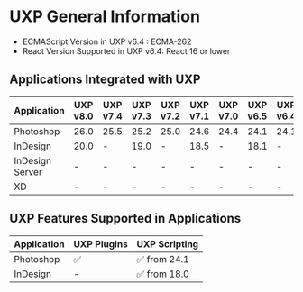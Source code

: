 <!--
index_desc: General information on UXP and its dependencies for 3rd party plugins and scripts
-->

# UXP General Information
- ECMAScript Version in UXP v6.4 : ECMA-262
- React Version Supported in UXP v6.4: React 16 or lower

## Applications Integrated with UXP

| Application  | UXP v8.0 | UXP v7.4 | UXP v7.3 | UXP v7.2 | UXP v7.1 | UXP v7.0 | UXP v6.5| UXP v6.4| UXP v6.3| UXP v6.2 | UXP v6.1 | UXP v6.0 | UXP v5.6 | UXP v5.5 |
| ------------ | -------- | -------- | -------- | -------- | -------- | ------- | ------- | ------- | -------- | -------- | -------- | -------- | -------- | -------- |
|Photoshop     | 26.0     | 25.5     | 25.2     | 25.0     | 24.6     | 24.4    | 24.1    | 24.1    | 24.0     | 23.5     | 23.4     | 23.3     | 23.2     | 23.0     |
|InDesign      | 20.0     | -        | 19.0     | -        | 18.5     | -       | 18.1    | -       | 18.0     | 17.4	  | -        | -        | 17.1     | 17.0     |
|InDesign Server | -      | -        | -        | -        | -        | -       | -       | -       | 18.0     | 17.4	  | -        | -        | 17.1     | 17.0     |
|XD            | -        | -        | -        | -        | -        | -       | -       | -       | 55       | 54	      | -        | -        | 53       | 45       |

## UXP Features Supported in Applications
| Application   | UXP Plugins    | UXP Scripting |
| ------------- | -------------- | ------------- | 
| Photoshop     | ✅	            | ✅ from 24.1  |
| InDesign      | -	             | ✅ from 18.0  |
